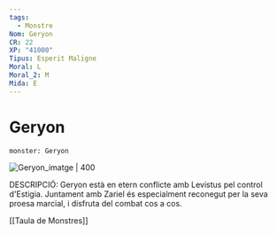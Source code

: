 ```yaml
---
tags:
  - Monstre
Nom: Geryon
CR: 22
XP: "41000"
Tipus: Esperit Maligne
Moral: L
Moral_2: M
Mida: E
---
```

# Geryon

```statblock
monster: Geryon
```

![Geryon_imatge | 400](https://static.wikia.nocookie.net/forgottenrealms/images/5/58/Geryon-5e.png/revision/latest?cb&#x3D;20180814055746)

DESCRIPCIÓ: 
Geryon està en etern conflicte amb Levistus pel control d'Estigia. Juntament amb Zariel és especialment reconegut per la seva proesa marcial, i disfruta del combat cos a cos.

[[Taula de Monstres]]